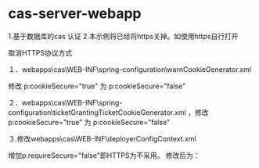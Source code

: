 # cas-server-webapp
1.基于数据库的cas 认证
2.本示例将已经将https关掉。如使用https自行打开


取消HTTPS协议方式

１．webapps\cas\WEB-INF\spring-configuration\warnCookieGenerator.xml 

修改  p:cookieSecure="true" 为 p:cookieSecure="false"
<bean id="warnCookieGenerator" class="org.jasig.cas.web.support.CookieRetrievingCookieGenerator"
        p:cookieSecure="false"
        p:cookieMaxAge="-1"
        p:cookieName="CASPRIVACY"
        p:cookiePath="/cas"/>

２．webapps\cas\WEB-INF\spring-configuration\ticketGrantingTicketCookieGenerator.xml ，修改  p:cookieSecure="true" 为 p:cookieSecure="false"

<bean id="ticketGrantingTicketCookieGenerator" class="org.jasig.cas.web.support.CookieRetrievingCookieGenerator"
        p:cookieSecure="false"
        p:cookieMaxAge="-1"
        p:cookieName="CASTGC"
        p:cookiePath="/cas"/>

３.修改webapps\cas\WEB-INF\deployerConfigContext.xml
<bean id="proxyAuthenticationHandler" 
class="org.jasig.cas.authentication.handler.support.HttpBasedServiceCredentialsAuthenticationHandler"
          p:httpClient-ref="httpClient"/>


增加p:requireSecure="false"即HTTPS为不采用。
修改后为：
  <bean id="proxyAuthenticationHandler"
class="org.jasig.cas.authentication.handler.support.HttpBasedServiceCredentialsAuthenticationHandler"
          p:httpClient-ref="httpClient" p:requireSecure="false"/>

